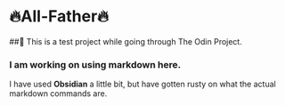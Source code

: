 # 🔥All-Father🔥
##🗿 This is a test project while going through The Odin Project.

### I am working on using markdown here.

I have used **Obsidian** a little bit, but have gotten rusty on what the actual markdown commands are.

